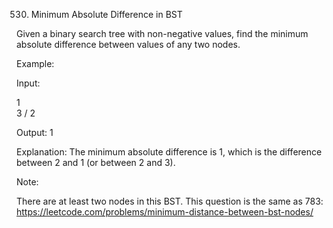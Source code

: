 530. Minimum Absolute Difference in BST

Given a binary search tree with non-negative values, find the minimum absolute difference between values of any two nodes.

Example:

Input:

   1
    \
     3
    /
   2

Output:
1

Explanation:
The minimum absolute difference is 1, which is the difference between 2 and 1 (or between 2 and 3).


Note:

There are at least two nodes in this BST.
This question is the same as 783: https://leetcode.com/problems/minimum-distance-between-bst-nodes/
